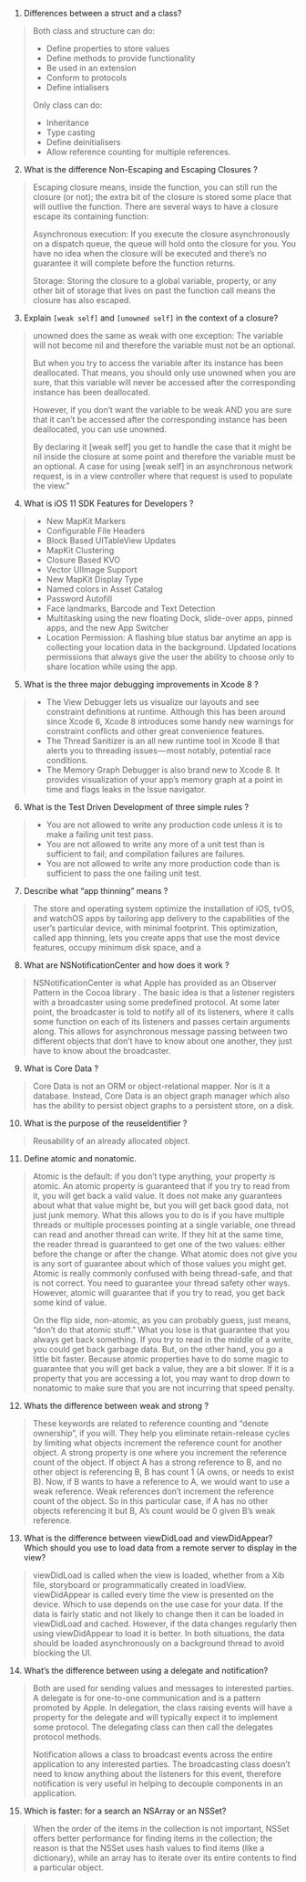 1. Differences between a struct and a class?
> Both class and structure can do:
> - Define properties to store values
> - Define methods to provide functionality
> - Be used in an extension
> - Conform to protocols
> - Define intialisers
> 
> Only class can do:
> - Inheritance
> - Type casting
> - Define deinitialisers
> - Allow reference counting for multiple references.

2. What is the difference Non-Escaping and Escaping Closures ?
> Escaping closure means, inside the function, you can still run the closure (or not); the extra bit of the closure is stored some place that will outlive the function. There are several ways to have a closure escape its containing function:
> 
> Asynchronous execution: If you execute the closure asynchronously on a dispatch queue, the queue will hold onto the closure for you. You have no idea when the closure will be executed and there’s no guarantee it will complete before the function returns.
> 
> Storage: Storing the closure to a global variable, property, or any other bit of storage that lives on past the function call means the closure has also escaped.

3. Explain `[weak self]` and `[unowned self]` in the context of a closure?
> unowned does the same as weak with one exception: The variable will not become nil and therefore the variable must not be an optional.
> 
> But when you try to access the variable after its instance has been deallocated. That means, you should only use unowned when you are sure, that this variable will never be accessed after the corresponding instance has been deallocated.
> 
> However, if you don’t want the variable to be weak AND you are sure that it can’t be accessed after the corresponding instance has been deallocated, you can use unowned.
> 
> By declaring it [weak self] you get to handle the case that it might be nil inside the closure at some point and therefore the variable must be an optional. A case for using [weak self] in an asynchronous network request, is in a view controller where that request is used to populate the view."

4. What is iOS 11 SDK Features for Developers ?
> - New MapKit Markers
> - Configurable File Headers
> - Block Based UITableView Updates
> - MapKit Clustering
> - Closure Based KVO
> - Vector UIImage Support
> - New MapKit Display Type
> - Named colors in Asset Catalog
> - Password Autofill
> - Face landmarks, Barcode and Text Detection
> - Multitasking using the new floating Dock, slide-over apps, pinned apps, and the new App Switcher
> - Location Permission: A flashing blue status bar anytime an app is collecting your location data in the background. Updated locations permissions that always give the user the ability to choose only to share location while using the app.

5. What is the three major debugging improvements in Xcode 8 ?
> - The View Debugger lets us visualize our layouts and see constraint definitions at runtime. Although this has been around since Xcode 6, Xcode 8 introduces some handy new warnings for constraint conflicts and other great convenience features.
> - The Thread Sanitizer is an all new runtime tool in Xcode 8 that alerts you to threading issues — most notably, potential race conditions.
> - The Memory Graph Debugger is also brand new to Xcode 8. It provides visualization of your app’s memory graph at a point in time and flags leaks in the Issue navigator.

6. What is the Test Driven Development of three simple rules ?
> - You are not allowed to write any production code unless it is to make a failing unit test pass.
> - You are not allowed to write any more of a unit test than is sufficient to fail; and compilation failures are failures.
> - You are not allowed to write any more production code than is sufficient to pass the one failing unit test.

7. Describe what “app thinning” means ?
> The store and operating system optimize the installation of iOS, tvOS, and watchOS apps by tailoring app delivery to the capabilities of the user’s particular device, with minimal footprint. This optimization, called app thinning, lets you create apps that use the most device features, occupy minimum disk space, and a

8. What are NSNotificationCenter and how does it work ?
> NSNotificationCenter is what Apple has provided as an Observer Pattern in the Cocoa library . The basic idea is that a listener registers with a broadcaster using some predefined protocol. At some later point, the broadcaster is told to notify all of its listeners, where it calls some function on each of its listeners and passes certain arguments along. This allows for asynchronous message passing between two different objects that don’t have to know about one another, they just have to know about the broadcaster.

9. What is Core Data ?
> Core Data is not an ORM or object-relational mapper. Nor is it a database. Instead, Core Data is an object graph manager which also has the ability to persist object graphs to a persistent store, on a disk.

10. What is the purpose of the reuseIdentifier ?	
> Reusability of an already allocated object.

11. Define atomic and nonatomic.	
> Atomic is the default: if you don’t type anything, your property is atomic. An atomic property is guaranteed that if you try to read from it, you will get back a valid value. It does not make any guarantees about what that value might be, but you will get back good data, not just junk memory. What this allows you to do is if you have multiple threads or multiple processes pointing at a single variable, one thread can read and another thread can write. If they hit at the same time, the reader thread is guaranteed to get one of the two values: either before the change or after the change. What atomic does not give you is any sort of guarantee about which of those values you might get. Atomic is really commonly confused with being thread-safe, and that is not correct. You need to guarantee your thread safety other ways. However, atomic will guarantee that if you try to read, you get back some kind of value.
> 
> On the flip side, non-atomic, as you can probably guess, just means, “don’t do that atomic stuff.” What you lose is that guarantee that you always get back something. If you try to read in the middle of a write, you could get back garbage data. But, on the other hand, you go a little bit faster. Because atomic properties have to do some magic to guarantee that you will get back a value, they are a bit slower. If it is a property that you are accessing a lot, you may want to drop down to nonatomic to make sure that you are not incurring that speed penalty.

12. Whats the difference between weak and strong ?
> These keywords are related to reference counting and “denote ownership”, if you will. They help you eliminate retain-release cycles by limiting what objects increment the reference count for another object. A strong property is one where you increment the reference count of the object. If object A has a strong reference to B, and no other object is referencing B, B has count 1 (A owns, or needs to exist B). Now, if B wants to have a reference to A, we would want to use a weak reference. Weak references don’t increment the reference count of the object. So in this particular case, if A has no other objects referencing it but B, A’s count would be 0 given B’s weak reference.

13. What is the difference between viewDidLoad and viewDidAppear? Which should you use to load data from a remote server to display in the view?
> viewDidLoad is called when the view is loaded, whether from a Xib file, storyboard or programmatically created in loadView. viewDidAppear is called every time the view is presented on the device. Which to use depends on the use case for your data. If the data is fairly static and not likely to change then it can be loaded in viewDidLoad and cached. However, if the data changes regularly then using viewDidAppear to load it is better. In both situations, the data should be loaded asynchronously on a background thread to avoid blocking the UI.

14. What’s the difference between using a delegate and notification?
> Both are used for sending values and messages to interested parties. A delegate is for one-to-one communication and is a pattern promoted by Apple. In delegation, the class raising events will have a property for the delegate and will typically expect it to implement some protocol. The delegating class can then call the delegates protocol methods.
> 
> Notification allows a class to broadcast events across the entire application to any interested parties. The broadcasting class doesn’t need to know anything about the listeners for this event, therefore notification is very useful in helping to decouple components in an application.

15. Which is faster: for a search an NSArray or an NSSet?
> When the order of the items in the collection is not important, NSSet offers better performance for finding items in the collection; the reason is that the NSSet uses hash values to find items (like a dictionary), while an array has to iterate over its entire contents to find a particular object.

